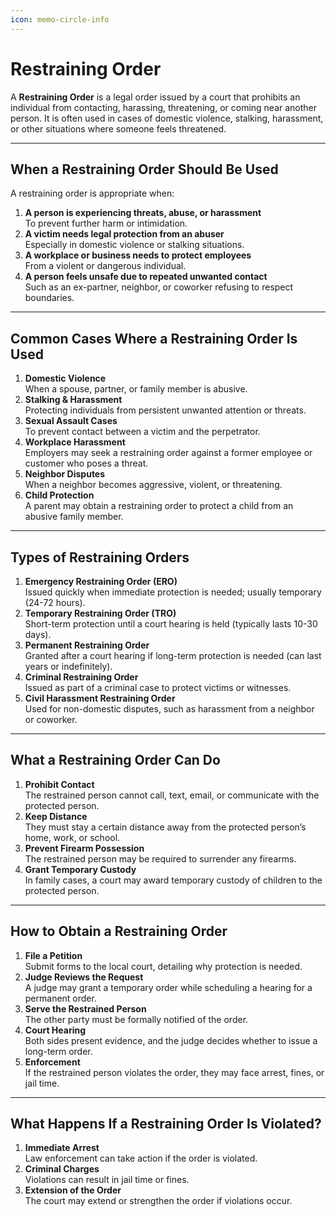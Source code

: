 ```yaml
---
icon: memo-circle-info
---
```


# Restraining Order

A **Restraining Order** is a legal order issued by a court that prohibits an individual from contacting, harassing, threatening, or coming near another person. It is often used in cases of domestic violence, stalking, harassment, or other situations where someone feels threatened.

***

## When a Restraining Order Should Be Used

A restraining order is appropriate when:

1. **A person is experiencing threats, abuse, or harassment**\
   To prevent further harm or intimidation.
2. **A victim needs legal protection from an abuser**\
   Especially in domestic violence or stalking situations.
3. **A workplace or business needs to protect employees**\
   From a violent or dangerous individual.
4. **A person feels unsafe due to repeated unwanted contact**\
   Such as an ex-partner, neighbor, or coworker refusing to respect boundaries.

***

## Common Cases Where a Restraining Order Is Used

1. **Domestic Violence**\
   When a spouse, partner, or family member is abusive.
2. **Stalking & Harassment**\
   Protecting individuals from persistent unwanted attention or threats.
3. **Sexual Assault Cases**\
   To prevent contact between a victim and the perpetrator.
4. **Workplace Harassment**\
   Employers may seek a restraining order against a former employee or customer who poses a threat.
5. **Neighbor Disputes**\
   When a neighbor becomes aggressive, violent, or threatening.
6. **Child Protection**\
   A parent may obtain a restraining order to protect a child from an abusive family member.

***

## Types of Restraining Orders

1. **Emergency Restraining Order (ERO)**\
   Issued quickly when immediate protection is needed; usually temporary (24-72 hours).
2. **Temporary Restraining Order (TRO)**\
   Short-term protection until a court hearing is held (typically lasts 10-30 days).
3. **Permanent Restraining Order**\
   Granted after a court hearing if long-term protection is needed (can last years or indefinitely).
4. **Criminal Restraining Order**\
   Issued as part of a criminal case to protect victims or witnesses.
5. **Civil Harassment Restraining Order**\
   Used for non-domestic disputes, such as harassment from a neighbor or coworker.

***

## What a Restraining Order Can Do

1. **Prohibit Contact**\
   The restrained person cannot call, text, email, or communicate with the protected person.
2. **Keep Distance**\
   They must stay a certain distance away from the protected person’s home, work, or school.
3. **Prevent Firearm Possession**\
   The restrained person may be required to surrender any firearms.
4. **Grant Temporary Custody**\
   In family cases, a court may award temporary custody of children to the protected person.

***

## How to Obtain a Restraining Order

1. **File a Petition**\
   Submit forms to the local court, detailing why protection is needed.
2. **Judge Reviews the Request**\
   A judge may grant a temporary order while scheduling a hearing for a permanent order.
3. **Serve the Restrained Person**\
   The other party must be formally notified of the order.
4. **Court Hearing**\
   Both sides present evidence, and the judge decides whether to issue a long-term order.
5. **Enforcement**\
   If the restrained person violates the order, they may face arrest, fines, or jail time.

***

## What Happens If a Restraining Order Is Violated?

1. **Immediate Arrest**\
   Law enforcement can take action if the order is violated.
2. **Criminal Charges**\
   Violations can result in jail time or fines.
3. **Extension of the Order**\
   The court may extend or strengthen the order if violations occur.
